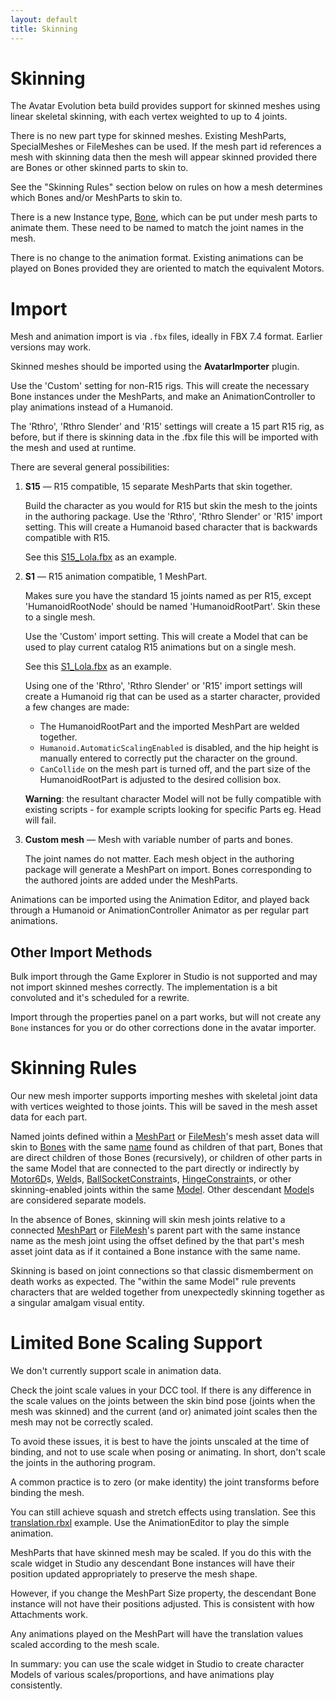 ```yaml
---
layout: default
title: Skinning
---
```


# Skinning

The Avatar Evolution beta build provides support for skinned meshes using linear skeletal skinning, with each vertex weighted to up to 4 joints.

There is no new part type for skinned meshes. Existing MeshParts, SpecialMeshes or FileMeshes can be used. If the mesh part id references a mesh with skinning data then the mesh will appear skinned provided there are Bones or other skinned parts to skin to.

See the "Skinning Rules" section below on rules on how a mesh determines which Bones and/or MeshParts to skin to.

There is a new Instance type, [Bone](api/class/Bone), which can be put under mesh parts to animate them. These need to be named to match the joint names in the mesh.

There is no change to the animation format. Existing animations can be played on Bones provided they are oriented to match the equivalent Motors.

# Import

Mesh and animation import is via `.fbx` files, ideally in FBX 7.4 format. Earlier versions may work.

Skinned meshes should be imported using the **AvatarImporter** plugin.

Use the 'Custom' setting for non-R15 rigs. This will create the necessary Bone instances under the MeshParts, and make an AnimationController to play animations instead of a Humanoid.

The 'Rthro', 'Rthro Slender' and 'R15' settings will create a 15 part R15 rig, as before, but if there is skinning data in the .fbx file this will be imported with the mesh and used at runtime.

There are several general possibilities:

1. **S15** &mdash; R15 compatible, 15 separate MeshParts that skin together.

   Build the character as you would for R15 but skin the mesh to the joints in the authoring package.
   Use the 'Rthro', 'Rthro Slender' or 'R15' import setting. This will create a Humanoid based character that is backwards compatible with R15.

   See this [S15_Lola.fbx](files/S15_Lola.fbx) as an example.

2. **S1** &mdash; R15 animation compatible, 1 MeshPart.

   Makes sure you have the standard 15 joints named as per R15, except 'HumanoidRootNode' should be named 'HumanoidRootPart'. Skin these to a single mesh.

   Use the 'Custom' import setting. This will create a Model that can be used to play current catalog R15 animations but on a single mesh.

   See this [S1_Lola.fbx](files/S1_Lola.fbx) as an example.

   Using one of the 'Rthro', 'Rthro Slender' or 'R15' import settings will create a Humanoid rig that can be used as a starter character, provided a few changes are made:

   - The HumanoidRootPart and the imported MeshPart are welded together.
   - `Humanoid.AutomaticScalingEnabled` is disabled, and the hip height is manually entered to correctly put the character on the ground.
   - `CanCollide` on the mesh part is turned off, and the part size of the HumanoidRootPart is adjusted to the desired collision box.

   **Warning**: the resultant character Model will not be fully compatible with existing scripts - for example scripts looking for specific Parts eg. Head will fail.

3. **Custom mesh** &mdash; Mesh with variable number of parts and bones.

   The joint names do not matter. Each mesh object in the authoring package will generate a MeshPart on import. Bones corresponding to the authored joints are added under the MeshParts.

Animations can be imported using the Animation Editor, and played back through a Humanoid or AnimationController Animator as per regular part animations.

## Other Import Methods

Bulk import through the Game Explorer in Studio is not supported and may not import skinned meshes correctly. The implementation is a bit convoluted  and it's scheduled for a rewrite.

Import through the properties panel on a part works, but will not create any `Bone` instances for you or do other corrections done in the avatar importer.

# Skinning Rules

Our new mesh importer supports importing meshes with skeletal joint data with vertices weighted to those joints. This will be saved in the mesh asset data for each part.

Named joints defined within a [MeshPart](api/class/MeshPart) or [FileMesh](api/class/FileMesh)'s mesh asset data will skin to [Bones](api/class/Bone) with the same [name](api/class/Instance#Name) found as children of that part, Bones that are direct children of those Bones (recursively), or children of other parts in the same Model that are connected to the part directly or indirectly by [Motor6D](api/class/Motor6D)s, [Weld](api/class/Weld)s, [BallSocketConstraint](api/class/BallSocketConstraint)s, [HingeConstraint](api/class/HingeConstraint)s, or other skinning-enabled joints within the same [Model](api/class/Model). Other descendant [Model](api/class/Model)s are considered separate models.

In the absence of Bones, skinning will skin mesh joints relative to a connected [MeshPart](api/class/MeshPart) or [FileMesh](api/class/FileMesh)'s parent part with the same instance name as the mesh joint using the offset defined by the that part's mesh asset joint data as if it contained a Bone instance with the same name.

Skinning is based on joint connections so that classic dismemberment on death works as expected. The "within the same Model" rule prevents characters that are welded together from unexpectedly skinning together as a singular amalgam visual entity.

# Limited Bone Scaling Support

We don't currently support scale in animation data.

Check the joint scale values in your DCC tool. If there is any difference in the scale values on the joints between the skin bind pose (joints when the mesh was skinned) and the current (and or) animated joint scales then the mesh may not be correctly scaled.

To avoid these issues, it is best to have the joints unscaled at the time of binding, and not to use scale when posing or animating. In short, don't scale the joints in the authoring program.

A common practice is to zero (or make identity) the joint transforms before binding the mesh.

You can still achieve squash and stretch effects using translation. See this [translation.rbxl](files/translation.rbxl) example. Use the AnimationEditor to play the simple animation.

MeshParts that have skinned mesh may be scaled. If you do this with the scale widget in Studio any descendant Bone instances will have their position updated appropriately to preserve the mesh shape.

However, if you change the MeshPart Size property, the descendant Bone instance will not have their positions adjusted. This is consistent with how Attachments work.

Any animations played on the MeshPart will have the translation values scaled according to the mesh scale.

In summary: you can use the scale widget in Studio to create character Models of various scales/proportions, and have animations play consistently.
